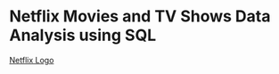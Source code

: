 # Netflix Movies and TV Shows Data Analysis using SQL

[Netflix Logo](https://github.com/karxxya/SQL-Project-on-Netflix-Movies-TV-Shows/blob/main/Netflix%20Logo.jpg)
